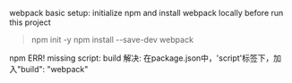 webpack basic setup:
initialize npm and install webpack locally before run this project
>npm init -y
>npm install --save-dev webpack

npm ERR! missing script: build 解决:
在package.json中，'script'标签下，加入"build": "webpack"
